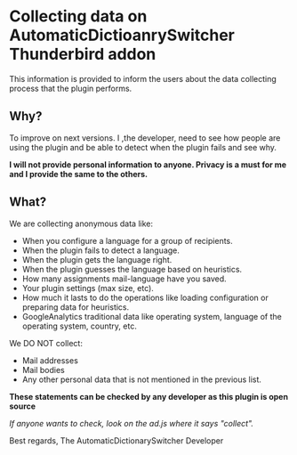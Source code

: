 # Collecting data on AutomaticDictioanrySwitcher Thunderbird addon #

This information is provided to inform the users about the data collecting process that
the plugin performs.

## Why? ##

To improve on next versions. I ,the developer, need to see how people are using the
plugin and be able to detect when the plugin fails and see why.

**I will not provide personal information to anyone. Privacy is a must for me and 
I provide the same to the others.**

## What? ##

We are collecting anonymous data like:
* When you configure a language for a group of recipients.
* When the plugin fails to detect a language.
* When the plugin gets the language right.
* When the plugin guesses the language based on heuristics.
* How many assignments mail-language have you saved.
* Your plugin settings (max size, etc).
* How much it lasts to do the operations like loading configuration or preparing data for heuristics.
* GoogleAnalytics traditional data like operating system, language of the operating system, country, etc.

We DO NOT collect:
* Mail addresses
* Mail bodies
* Any other personal data that is not mentioned in the previous list.



**These statements can be checked by any developer as this plugin is open source**

_If anyone wants to check, look on the ad.js where it says "collect"._


Best regards,
The AutomaticDictionarySwitcher Developer
